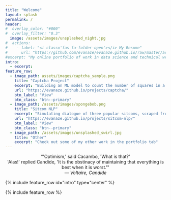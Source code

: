 ```yaml
---
title: "Welcome"
layout: splash
permalink: /
header:
#  overlay_color: "#000"
#  overlay_filter: "0.3" 
  image: /assets/images/unsplashed_night.jpg
#  actions:
#    - label: "<i class='fas fa-folder-open'></i> My Resume"
#      url: "https://github.com/evanaze/evanaze.github.io/raw/master/assets/documents/2020_AzevedoEvan.pdf"
#excerpt: "My online portfolio of work in data science and technical writing."
intro: 
  - excerpt: 
feature_row:
  - image_path: assets/images/captcha_sample.png
    title: "Captcha Project"
    excerpt: "Building an ML model to count the number of squares in a noisy image."
    url: "https://evanaze.github.io/projects/captcha/"
    btn_label: "View"
    btn_class: "btn--primary"
  - image_path: /assets/images/spongebob.png
    title: "Sitcom NLP"
    excerpt: "Simulating dialogue of three popular sitcoms, scraped from online sources."
    url: "https://evanaze.github.io/projects/sitcom-nlp/"
    btn_label: "View"
    btn_class: "btn--primary"
  - image_path: /assets/images/unsplashed_swirl.jpg
    title: "Other"
    excerpt: "Check out some of my other work in the portfolio tab"
---
```

<p align="center">“'Optimism,' said Cacambo, 'What is that?'<br> 'Alas!' replied Candide, 'It is the obstinacy of maintaining that everything is best when it is worst.'"<br> ― <i>Voltaire, Candide</i></p>

{% include feature_row id="intro" type="center" %}

{% include feature_row %}
